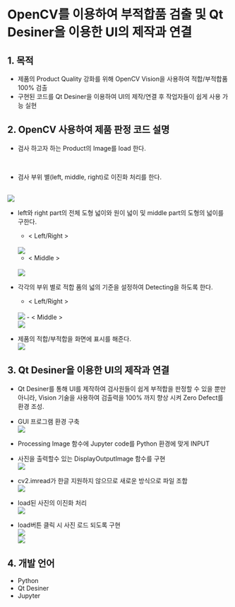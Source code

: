 # OpenCV를 이용하여 부적합품 검출 및 Qt Desiner을 이용한 UI의 제작과 연결

## 1. 목적
- 제품의 Product Quality 강화를 위해 OpenCV Vision을 사용하여 적합/부적합품 100% 검출 
- 구현된 코드를 Qt Desiner을 이용하여 UI의 제작/연결 후 작업자들이 쉽게 사용 가능 실현

## 2. OpenCV 사용하여 제품 판정 코드 설명
- 검사 하고자 하는 Product의 Image를 load 한다.
<br>
<src="https://user-images.githubusercontent.com/60453719/88246787-8d112480-ccd6-11ea-8c45-703fe749c9be.JPG">

- 검사 부위 별(left, middle, right)로 이진화 처리를 한다.
<br>
<img src="C:/Users/w/Desktop/picture/2.jpg">

- left와 right part의 전체 도형 넓이와 원이 넓이 및 middle part의 도형의 넓이를 구한다.
    
    - < Left/Right >
    <br>
    <img src="C:/Users/w/Desktop/picture/3.jpg">
    <br>

    - < Middle >
    <br>
    <img src="C:/Users/w/Desktop/picture/4.jpg">
    
- 각각의 부위 별로 적합 품의 넓의 기준을 설정하여 Detecting을 하도록 한다.
    - < Left/Right >
    <br>
    <img src="C:/Users/w/Desktop/picture/5.jpg">
    - < Middle >
    <br>
    <img src="C:/Users/w/Desktop/picture/6.jpg">

- 제품의 적합/부적합을 화면에 표시를 해준다.
    <br>
    <img src="C:/Users/w/Desktop/picture/7.jpg">
    <br>

## 3. Qt Desiner을 이용한 UI의 제작과 연결
- Qt Desiner를 통해 UI를 제작하여 검사원들이 쉽게 부적합을 판정할 수 있을 뿐만 아니라, Vision 기술을 사용하여 검출력을 100% 까지 향상 시켜 Zero Defect를 환경 조성. 
- GUI 프로그램 환경 구축
    <br>
    <img src="C:/Users/w/Desktop/picture/8.jpg">
    <br>

- Processing Image 함수에 Jupyter code를 Python 환경에 맞게 INPUT

- 사진을 출력할수 있는 DisplayOutputImage 함수를 구현
    <br>
    <img src="C:/Users/w/Desktop/picture/9.jpg">
    <br>
- cv2.imread가 한글 지원하지 않으므로 새로운 방식으로 파일 조합
    <br>
    <img src="C:/Users/w/Desktop/picture/10.jpg">
    <br>
- load된 사진의 이진화 처리
    <br>
    <img src="C:/Users/w/Desktop/picture/11.jpg">
    <br>
- load버튼 클릭 시 사진 로드 되도록 구현
    <br>
    <img src="C:/Users/w/Desktop/picture/12.jpg">
    <br>
    <img src="C:/Users/w/Desktop/picture/13.jpg">
    <br>

## 4. 개발 언어
- Python 
- Qt Desiner
- Jupyter
